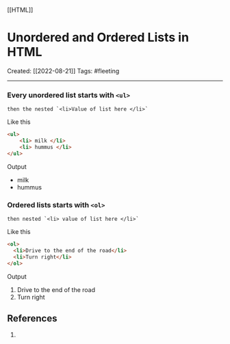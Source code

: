[[HTML]]

# Unordered and Ordered Lists in HTML
Created:  [[2022-08-21]]
Tags: #fleeting 

---
### Every unordered list starts with `<ul>`
    then the nested `<li>Value of list here </li>`

Like this
```HTML
<ul>
    <li> milk </li>
    <li> hummus </li>
</ul>
```
Output
- milk
- hummus

### Ordered lists starts with `<ol>`
    then nested `<li> value of list here </li>`

Like this
```HTML
<ol>
  <li>Drive to the end of the road</li>
  <li>Turn right</li>
</ol>
```
Output
1. Drive to the end of the road
2. Turn right













## References
1. 